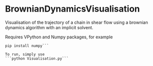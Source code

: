 # BrownianDynamicsVisualisation
Visualisation of the trajectory of a chain in shear flow using a brownian dynamics algorithm with an implicit solvent.

Requires VPython and Numpy packages, for example
``` pip install vpython
pip install numpy```

To run, simply use
```python Visualisation.py```
